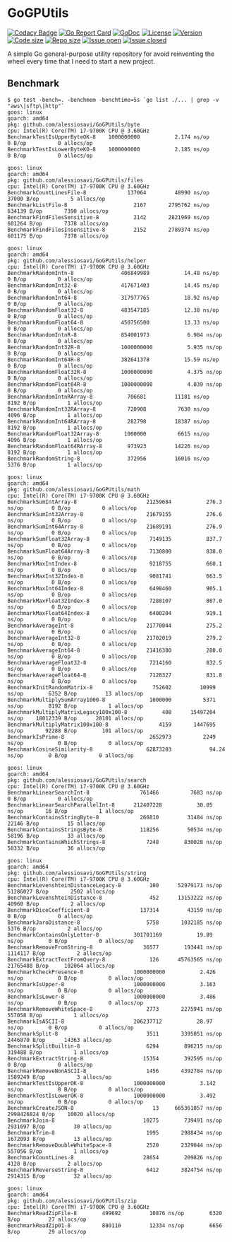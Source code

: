 # GoGPUtils

[![Codacy Badge](https://api.codacy.com/project/badge/Grade/86513a2282374f87a813110db86f018b)](https://www.codacy.com/manual/alessiosavi/GoGPUtils?utm_source=github.com&amp;utm_medium=referral&amp;utm_content=alessiosavi/GoGPUtils&amp;utm_campaign=Badge_Grade)
[![Go Report Card](https://goreportcard.com/badge/github.com/alessiosavi/GoGPUtils)](https://goreportcard.com/report/github.com/alessiosavi/GoGPUtils) [![GoDoc](https://godoc.org/github.com/alessiosavi/GoGPUtils?status.svg)](https://godoc.org/github.com/alessiosavi/GoGPUtils) [![License](https://img.shields.io/github/license/alessiosavi/GoGPUtils)](https://img.shields.io/github/license/alessiosavi/GoGPUtils) [![Version](https://img.shields.io/github/v/tag/alessiosavi/GoGPUtils)](https://img.shields.io/github/v/tag/alessiosavi/GoGPUtils) [![Code size](https://img.shields.io/github/languages/code-size/alessiosavi/GoGPUtils)](https://img.shields.io/github/languages/code-size/alessiosavi/GoGPUtils) [![Repo size](https://img.shields.io/github/repo-size/alessiosavi/GoGPUtils)](https://img.shields.io/github/repo-size/alessiosavi/GoGPUtils) [![Issue open](https://img.shields.io/github/issues/alessiosavi/GoGPUtils)](https://img.shields.io/github/issues/alessiosavi/GoGPUtils)
[![Issue closed](https://img.shields.io/github/issues-closed/alessiosavi/GoGPUtils)](https://img.shields.io/github/issues-closed/alessiosavi/GoGPUtils)

A simple Go general-purpose utility repository for avoid reinventing the wheel every time that I need to start a new
project.

## Benchmark

```text
$ go test -bench=. -benchmem -benchtime=5s `go list ./... | grep -v "aws\|sftp\|http"`
goos: linux
goarch: amd64
pkg: github.com/alessiosavi/GoGPUtils/byte
cpu: Intel(R) Core(TM) i7-9700K CPU @ 3.60GHz
BenchmarkTestIsUpperByteOK-8   	1000000000	         2.174 ns/op	       0 B/op	       0 allocs/op
BenchmarkTestIsLowerByteKO-8   	1000000000	         2.185 ns/op	       0 B/op	       0 allocs/op

goos: linux
goarch: amd64
pkg: github.com/alessiosavi/GoGPUtils/files
cpu: Intel(R) Core(TM) i7-9700K CPU @ 3.60GHz
BenchmarkCountLinesFile-8         	  137064	     48990 ns/op	   37000 B/op	       5 allocs/op
BenchmarkListFile-8               	    2167	   2795762 ns/op	  634139 B/op	    7390 allocs/op
BenchmarkFindFilesSensitive-8     	    2142	   2821969 ns/op	  601264 B/op	    7378 allocs/op
BenchmarkFindFilesInsensitive-8   	    2152	   2789374 ns/op	  601175 B/op	    7378 allocs/op

goos: linux
goarch: amd64
pkg: github.com/alessiosavi/GoGPUtils/helper
cpu: Intel(R) Core(TM) i7-9700K CPU @ 3.60GHz
BenchmarkRandomIntn-8            	406849989	        14.48 ns/op	       0 B/op	       0 allocs/op
BenchmarkRandomInt32-8           	417671403	        14.45 ns/op	       0 B/op	       0 allocs/op
BenchmarkRandomInt64-8           	317977765	        18.92 ns/op	       0 B/op	       0 allocs/op
BenchmarkRandomFloat32-8         	483547185	        12.38 ns/op	       0 B/op	       0 allocs/op
BenchmarkRandomFloat64-8         	450756500	        13.33 ns/op	       0 B/op	       0 allocs/op
BenchmarkRandomIntnR-8           	854001973	         6.984 ns/op	       0 B/op	       0 allocs/op
BenchmarkRandomInt32R-8          	1000000000	         5.935 ns/op	       0 B/op	       0 allocs/op
BenchmarkRandomInt64R-8          	382641378	        15.59 ns/op	       0 B/op	       0 allocs/op
BenchmarkRandomFloat32R-8        	1000000000	         4.375 ns/op	       0 B/op	       0 allocs/op
BenchmarkRandomFloat64R-8        	1000000000	         4.039 ns/op	       0 B/op	       0 allocs/op
BenchmarkRandomIntnRArray-8      	  706681	     11181 ns/op	    8192 B/op	       1 allocs/op
BenchmarkRandomInt32RArray-8     	  720908	      7630 ns/op	    4096 B/op	       1 allocs/op
BenchmarkRandomInt64RArray-8     	  282798	     18387 ns/op	    8192 B/op	       1 allocs/op
BenchmarkRandomFloat32Array-8    	 1000000	      6615 ns/op	    4096 B/op	       1 allocs/op
BenchmarkRandomFloat64RArray-8   	  973923	     14226 ns/op	    8192 B/op	       1 allocs/op
BenchmarkRandomString-8          	  372956	     16016 ns/op	    5376 B/op	       1 allocs/op

goos: linux
goarch: amd64
pkg: github.com/alessiosavi/GoGPUtils/math
cpu: Intel(R) Core(TM) i7-9700K CPU @ 3.60GHz
BenchmarkSumIntArray-8                   	21259684	       276.3 ns/op	       0 B/op	       0 allocs/op
BenchmarkSumInt32Array-8                 	21679155	       276.6 ns/op	       0 B/op	       0 allocs/op
BenchmarkSumInt64Array-8                 	21689191	       276.9 ns/op	       0 B/op	       0 allocs/op
BenchmarkSumFloat32Array-8               	 7149135	       837.7 ns/op	       0 B/op	       0 allocs/op
BenchmarkSumFloat64Array-8               	 7130800	       838.0 ns/op	       0 B/op	       0 allocs/op
BenchmarkMaxIntIndex-8                   	 9218755	       660.1 ns/op	       0 B/op	       0 allocs/op
BenchmarkMaxInt32Index-8                 	 9081741	       663.5 ns/op	       0 B/op	       0 allocs/op
BenchmarkMaxInt64Index-8                 	 6498460	       905.1 ns/op	       0 B/op	       0 allocs/op
BenchmarkMaxFloat32Index-8               	 7288107	       807.0 ns/op	       0 B/op	       0 allocs/op
BenchmarkMaxFloat64Index-8               	 6400204	       919.1 ns/op	       0 B/op	       0 allocs/op
BenchmarkAverageInt-8                    	21770044	       275.2 ns/op	       0 B/op	       0 allocs/op
BenchmarkAverageInt32-8                  	21702019	       279.2 ns/op	       0 B/op	       0 allocs/op
BenchmarkAverageInt64-8                  	21416380	       280.0 ns/op	       0 B/op	       0 allocs/op
BenchmarkAverageFloat32-8                	 7214160	       832.5 ns/op	       0 B/op	       0 allocs/op
BenchmarkAverageFloat64-8                	 7128327	       831.8 ns/op	       0 B/op	       0 allocs/op
BenchmarkInitRandomMatrix-8              	  752602	     10999 ns/op	    6352 B/op	      13 allocs/op
BenchmarkMultiplySumArray1000-8          	 1000000	      5371 ns/op	    8192 B/op	       1 allocs/op
BenchmarkMultiplyMatrixLegacy100x100-8   	     408	  15497204 ns/op	18012339 B/op	   20101 allocs/op
BenchmarkMultiplyMatrix100x100-8         	    4159	   1447695 ns/op	   92288 B/op	     101 allocs/op
BenchmarkIsPrime-8                       	 2652973	      2249 ns/op	       0 B/op	       0 allocs/op
BenchmarkCosineSimilarity-8              	62873203	        94.24 ns/op	       0 B/op	       0 allocs/op

goos: linux
goarch: amd64
pkg: github.com/alessiosavi/GoGPUtils/search
cpu: Intel(R) Core(TM) i7-9700K CPU @ 3.60GHz
BenchmarkLinearSearchInt-8           	  761466	      7683 ns/op	       0 B/op	       0 allocs/op
BenchmarkLinearSearchParallelInt-8   	212407228	        30.05 ns/op	      16 B/op	       1 allocs/op
BenchmarkContainsStringByte-8        	  266810	     31484 ns/op	   22146 B/op	      15 allocs/op
BenchmarkContainsStringsByte-8       	  118256	     50534 ns/op	   58196 B/op	      33 allocs/op
BenchmarkContainsWhichStrings-8      	    7248	    830028 ns/op	   58332 B/op	      36 allocs/op

goos: linux
goarch: amd64
pkg: github.com/alessiosavi/GoGPUtils/string
cpu: Intel(R) Core(TM) i7-9700K CPU @ 3.60GHz
BenchmarkLevenshteinDistanceLegacy-8   	     100	  52979171 ns/op	51286027 B/op	    2502 allocs/op
BenchmarkLevenshteinDistance-8         	     452	  13153222 ns/op	   40960 B/op	       2 allocs/op
BenchmarkDiceCoefficient-8             	  137314	     43159 ns/op	       0 B/op	       0 allocs/op
BenchmarkJaroDistance-8                	    5758	   1032185 ns/op	    5376 B/op	       2 allocs/op
BenchmarkContainsOnlyLetter-8          	301701169	        19.89 ns/op	       0 B/op	       0 allocs/op
BenchmarkRemoveFromString-8            	   36577	    193441 ns/op	 1114117 B/op	       2 allocs/op
BenchmarkExtractTextFromQuery-8        	     126	  45763565 ns/op	21765488 B/op	  102064 allocs/op
BenchmarkCheckPresence-8               	1000000000	         2.426 ns/op	       0 B/op	       0 allocs/op
BenchmarkIsUpper-8                     	1000000000	         3.163 ns/op	       0 B/op	       0 allocs/op
BenchmarkIsLower-8                     	1000000000	         3.486 ns/op	       0 B/op	       0 allocs/op
BenchmarkRemoveWhiteSpace-8            	    2773	   2275941 ns/op	  557058 B/op	       1 allocs/op
BenchmarkIsASCII-8                     	206237712	        28.97 ns/op	       0 B/op	       0 allocs/op
BenchmarkSplit-8                       	    3511	   3395051 ns/op	 2446870 B/op	   14363 allocs/op
BenchmarkSplitBuiltin-8                	    6294	    896215 ns/op	  319488 B/op	       1 allocs/op
BenchmarkExtractString-8               	   15354	    392595 ns/op	       0 B/op	       0 allocs/op
BenchmarkRemoveNonASCII-8              	    1456	   4392784 ns/op	 1589249 B/op	       3 allocs/op
BenchmarkTestIsUpperOK-8               	1000000000	         3.142 ns/op	       0 B/op	       0 allocs/op
BenchmarkTestIsLowerOK-8               	1000000000	         3.492 ns/op	       0 B/op	       0 allocs/op
BenchmarkCreateJSON-8                  	      13	 665361057 ns/op	2998426824 B/op	   10020 allocs/op
BenchmarkJoin-8                        	   10275	    739491 ns/op	 2931697 B/op	      30 allocs/op
BenchmarkTrim-8                        	    1995	   2988434 ns/op	 1672093 B/op	      13 allocs/op
BenchmarkRemoveDoubleWhiteSpace-8      	    2520	   2329044 ns/op	  557056 B/op	       1 allocs/op
BenchmarkCountLines-8                  	   28654	    209826 ns/op	    4128 B/op	       2 allocs/op
BenchmarkReverseString-8               	    6412	   3824754 ns/op	 2914315 B/op	      32 allocs/op

goos: linux
goarch: amd64
pkg: github.com/alessiosavi/GoGPUtils/zip
cpu: Intel(R) Core(TM) i7-9700K CPU @ 3.60GHz
BenchmarkReadZipFile-8   	  499692	     10876 ns/op	    6320 B/op	      27 allocs/op
BenchmarkReadZip01-8     	  880110	     12334 ns/op	    6656 B/op	      29 allocs/op
```
